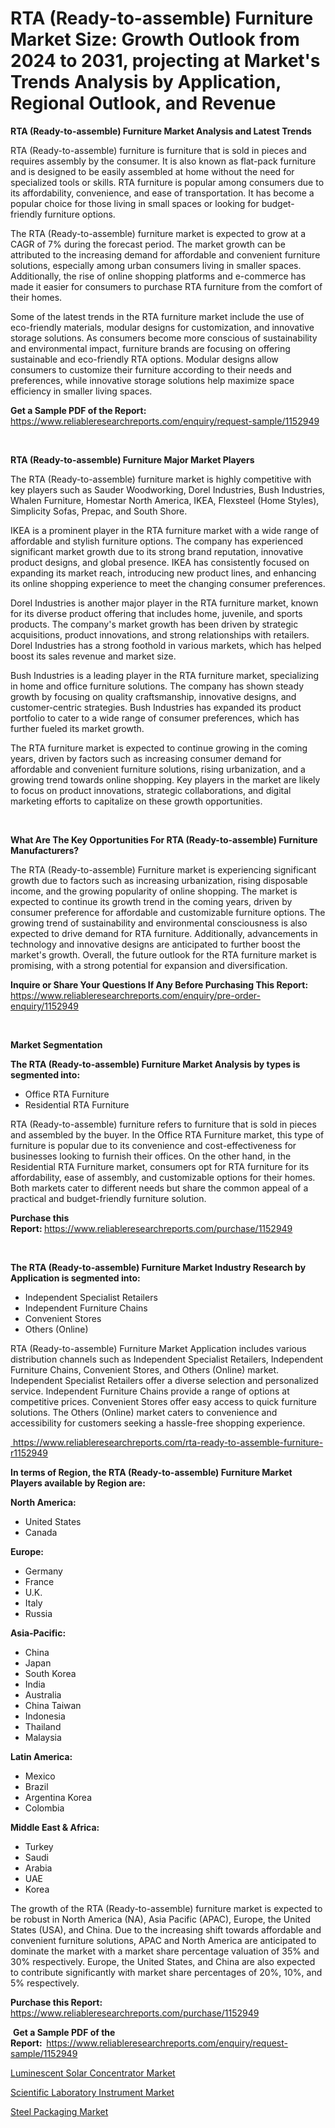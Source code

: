 <p><h1>RTA (Ready-to-assemble) Furniture Market Size: Growth Outlook from 2024 to 2031, projecting at Market's Trends Analysis by Application, Regional Outlook, and Revenue</h1></p><p><strong>RTA (Ready-to-assemble) Furniture Market Analysis and Latest Trends</strong></p>
<p><p>RTA (Ready-to-assemble) furniture is furniture that is sold in pieces and requires assembly by the consumer. It is also known as flat-pack furniture and is designed to be easily assembled at home without the need for specialized tools or skills. RTA furniture is popular among consumers due to its affordability, convenience, and ease of transportation. It has become a popular choice for those living in small spaces or looking for budget-friendly furniture options.</p><p>The RTA (Ready-to-assemble) furniture market is expected to grow at a CAGR of 7% during the forecast period. The market growth can be attributed to the increasing demand for affordable and convenient furniture solutions, especially among urban consumers living in smaller spaces. Additionally, the rise of online shopping platforms and e-commerce has made it easier for consumers to purchase RTA furniture from the comfort of their homes. </p><p>Some of the latest trends in the RTA furniture market include the use of eco-friendly materials, modular designs for customization, and innovative storage solutions. As consumers become more conscious of sustainability and environmental impact, furniture brands are focusing on offering sustainable and eco-friendly RTA options. Modular designs allow consumers to customize their furniture according to their needs and preferences, while innovative storage solutions help maximize space efficiency in smaller living spaces.</p></p>
<p><strong>Get a Sample PDF of the Report:&nbsp;</strong> <a href="https://www.reliableresearchreports.com/enquiry/request-sample/1152949">https://www.reliableresearchreports.com/enquiry/request-sample/1152949</a></p>
<p>&nbsp;</p>
<p><strong>RTA (Ready-to-assemble) Furniture Major Market Players</strong></p>
<p><p>The RTA (Ready-to-assemble) furniture market is highly competitive with key players such as Sauder Woodworking, Dorel Industries, Bush Industries, Whalen Furniture, Homestar North America, IKEA, Flexsteel (Home Styles), Simplicity Sofas, Prepac, and South Shore. </p><p>IKEA is a prominent player in the RTA furniture market with a wide range of affordable and stylish furniture options. The company has experienced significant market growth due to its strong brand reputation, innovative product designs, and global presence. IKEA has consistently focused on expanding its market reach, introducing new product lines, and enhancing its online shopping experience to meet the changing consumer preferences.</p><p>Dorel Industries is another major player in the RTA furniture market, known for its diverse product offering that includes home, juvenile, and sports products. The company's market growth has been driven by strategic acquisitions, product innovations, and strong relationships with retailers. Dorel Industries has a strong foothold in various markets, which has helped boost its sales revenue and market size.</p><p>Bush Industries is a leading player in the RTA furniture market, specializing in home and office furniture solutions. The company has shown steady growth by focusing on quality craftsmanship, innovative designs, and customer-centric strategies. Bush Industries has expanded its product portfolio to cater to a wide range of consumer preferences, which has further fueled its market growth.</p><p>The RTA furniture market is expected to continue growing in the coming years, driven by factors such as increasing consumer demand for affordable and convenient furniture solutions, rising urbanization, and a growing trend towards online shopping. Key players in the market are likely to focus on product innovations, strategic collaborations, and digital marketing efforts to capitalize on these growth opportunities.</p></p>
<p>&nbsp;</p>
<p><strong>What Are The Key Opportunities For RTA (Ready-to-assemble) Furniture Manufacturers?</strong></p>
<p><p>The RTA (Ready-to-assemble) Furniture market is experiencing significant growth due to factors such as increasing urbanization, rising disposable income, and the growing popularity of online shopping. The market is expected to continue its growth trend in the coming years, driven by consumer preference for affordable and customizable furniture options. The growing trend of sustainability and environmental consciousness is also expected to drive demand for RTA furniture. Additionally, advancements in technology and innovative designs are anticipated to further boost the market's growth. Overall, the future outlook for the RTA furniture market is promising, with a strong potential for expansion and diversification.</p></p>
<p><strong>Inquire or Share Your Questions If Any Before Purchasing This Report:</strong> <a href="https://www.reliableresearchreports.com/enquiry/pre-order-enquiry/1152949">https://www.reliableresearchreports.com/enquiry/pre-order-enquiry/1152949</a></p>
<p>&nbsp;</p>
<p><strong>Market Segmentation</strong></p>
<p><strong>The RTA (Ready-to-assemble) Furniture Market Analysis by types is segmented into:</strong></p>
<p><ul><li>Office RTA Furniture</li><li>Residential RTA Furniture</li></ul></p>
<p><p>RTA (Ready-to-assemble) furniture refers to furniture that is sold in pieces and assembled by the buyer. In the Office RTA Furniture market, this type of furniture is popular due to its convenience and cost-effectiveness for businesses looking to furnish their offices. On the other hand, in the Residential RTA Furniture market, consumers opt for RTA furniture for its affordability, ease of assembly, and customizable options for their homes. Both markets cater to different needs but share the common appeal of a practical and budget-friendly furniture solution.</p></p>
<p><strong>Purchase this Report:&nbsp;</strong><a href="https://www.reliableresearchreports.com/purchase/1152949">https://www.reliableresearchreports.com/purchase/1152949</a></p>
<p>&nbsp;</p>
<p><strong>The RTA (Ready-to-assemble) Furniture Market Industry Research by Application is segmented into:</strong></p>
<p><ul><li>Independent Specialist Retailers</li><li>Independent Furniture Chains</li><li>Convenient Stores</li><li>Others (Online)</li></ul></p>
<p><p>RTA (Ready-to-assemble) Furniture Market Application includes various distribution channels such as Independent Specialist Retailers, Independent Furniture Chains, Convenient Stores, and Others (Online) market. Independent Specialist Retailers offer a diverse selection and personalized service. Independent Furniture Chains provide a range of options at competitive prices. Convenient Stores offer easy access to quick furniture solutions. The Others (Online) market caters to convenience and accessibility for customers seeking a hassle-free shopping experience.</p></p>
<p><a href="https://www.reliableresearchreports.com/rta-ready-to-assemble-furniture-r1152949">&nbsp;https://www.reliableresearchreports.com/rta-ready-to-assemble-furniture-r1152949</a></p>
<p><strong>In terms of Region, the RTA (Ready-to-assemble) Furniture Market Players available by Region are:</strong></p>
<p>
    <p> <strong> North America: </strong>
        <ul>
            <li>United States</li>
            <li>Canada</li>
        </ul>
        </p> 
    <p> <strong> Europe: </strong>
        <ul>
            <li>Germany</li>
            <li>France</li>
            <li>U.K.</li>
            <li>Italy</li>
            <li>Russia</li>
        </ul>
        </p> 
    <p> <strong> Asia-Pacific: </strong>
        <ul>
            <li>China</li>
            <li>Japan</li>
            <li>South Korea</li>
            <li>India</li>
            <li>Australia</li>
            <li>China Taiwan</li>
            <li>Indonesia</li>
            <li>Thailand</li>
            <li>Malaysia</li>
        </ul>
        </p> 
    <p> <strong> Latin America: </strong>
        <ul>
            <li>Mexico</li>
            <li>Brazil</li>
            <li>Argentina Korea</li>
            <li>Colombia</li>
        </ul>
        </p> 
    <p> <strong> Middle East & Africa: </strong>
        <ul>
            <li>Turkey</li>
            <li>Saudi</li>
            <li>Arabia</li>
            <li>UAE</li>
            <li>Korea</li>
        </ul>
    </p>
    </p>
<p><p>The growth of the RTA (Ready-to-assemble) furniture market is expected to be robust in North America (NA), Asia Pacific (APAC), Europe, the United States (USA), and China. Due to the increasing shift towards affordable and convenient furniture solutions, APAC and North America are anticipated to dominate the market with a market share percentage valuation of 35% and 30% respectively. Europe, the United States, and China are also expected to contribute significantly with market share percentages of 20%, 10%, and 5% respectively.</p></p>
<p><strong>Purchase this Report: </strong><a href="https://www.reliableresearchreports.com/purchase/1152949">https://www.reliableresearchreports.com/purchase/1152949</a></p>
<p>&nbsp;<strong>Get a Sample PDF of the Report:&nbsp;&nbsp;</strong><a href="https://www.reliableresearchreports.com/enquiry/request-sample/1152949">https://www.reliableresearchreports.com/enquiry/request-sample/1152949</a></p>
<p><strong></strong></p>
<p><p><a href="https://www.linkedin.com/pulse/luminescent-solar-concentrator-market-trends-forecast-yomec">Luminescent Solar Concentrator Market</a></p><p><a href="https://www.linkedin.com/pulse/scientific-laboratory-instrument-market-trends-analysis-i7ucc">Scientific Laboratory Instrument Market</a></p><p><a href="https://www.linkedin.com/pulse/steel-packaging-market-furnishes-information-share-trends-rjqee">Steel Packaging Market</a></p></p>